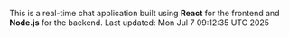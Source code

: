 This is a real-time chat application built using **React** for the frontend and **Node.js** for the backend.
Last updated: Mon Jul  7 09:12:35 UTC 2025
